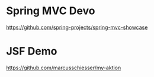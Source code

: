 Spring MVC Devo
=========

https://github.com/spring-projects/spring-mvc-showcase


JSF Demo
=========

https://github.com/marcusschiesser/my-aktion
